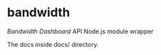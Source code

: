 
bandwidth
=========

*Bandwidth Dashboard* API Node.js module wrapper

The docs inside docs/ directory.
